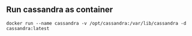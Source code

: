 ## Run cassandra as container

```
docker run --name cassandra -v /opt/cassandra:/var/lib/cassandra -d cassandra:latest
```

